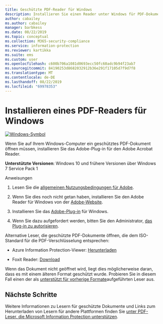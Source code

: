```yaml
---
title: Geschützte PDF-Reader für Windows
description: Installieren Sie einen Reader unter Windows für PDF-Dokumente, die für Klassifizierung und Schutz bezeichnet werden.
author: cabailey
ms.author: cabailey
manager: barbkess
ms.date: 08/22/2019
ms.topic: conceptual
ms.collection: M365-security-compliance
ms.service: information-protection
ms.reviewer: kartikka
ms.suite: ems
ms.custom: user
ms.openlocfilehash: c600b706a1081d0693ecc50fc60adc9b94f23ab7
ms.sourcegitcommit: 84190253d8682032912b36e291f17105d7f9d7f8
ms.translationtype: MT
ms.contentlocale: de-DE
ms.lasthandoff: 08/22/2019
ms.locfileid: "69978353"
---
```

# <a name="install-a-pdf-reader-for-windows"></a>Installieren eines PDF-Readers für Windows

[![Windows-Symbol](../media/develop/windows-icon.png)](https://go.microsoft.com/fwlink/?linkid=2050049)

Wenn Sie auf Ihrem Windows-Computer ein geschütztes PDF-Dokument öffnen müssen, installieren Sie das Adobe-Plug-in für den Adobe Acrobat Reader.

**Unterstützte Versionen**: Windows 10 und frühere Versionen über Windows 7 Service Pack 1

Anweisungen 

1. Lesen Sie die [allgemeinen Nutzungsbedingungen für Adobe](https://www.adobe.com/legal/terms.html).

2. Wenn Sie dies noch nicht getan haben, installieren Sie den Adobe Reader für Windows von der [Adobe-Website](https://www.adobe.com/).

3. Installieren Sie das [Adobe-Plug-in](https://go.microsoft.com/fwlink/?linkid=2050049) für Windows.

4. Wenn Sie dazu aufgefordert werden, bitten Sie den Administrator, [das Plug-in zu autorisieren](https://techcommunity.microsoft.com/t5/Azure-Information-Protection/General-Availability-of-Adobe-Acrobat-Reader-integration-with/ba-p/298396).

Alternative Leser, die geschützte PDF-Dokumente öffnen, die dem ISO-Standard für die PDF-Verschlüsselung entsprechen:

- Azure Information Protection-Viewer: [Herunterladen](https://go.microsoft.com/fwlink/?linkid=838993)

- Foxit Reader: [Download](https://www.foxitsoftware.com/pdf-reader/)


Wenn das Dokument nicht geöffnet wird, liegt dies möglicherweise daran, dass es mit einem älteren Format geschützt wurde. Probieren Sie in diesem Fall einen der als [unterstützt für vorherige Formate](protected-pdf-readers.md#support-for-previous-formats)aufgeführten Leser aus.

## <a name="next-steps"></a>Nächste Schritte

Weitere Informationen zu Lesern für geschützte Dokumente und Links zum Herunterladen von Lesern für andere Plattformen finden Sie [unter PDF-Leser, die Microsoft Information Protection unterstützen](protected-pdf-readers.md).

